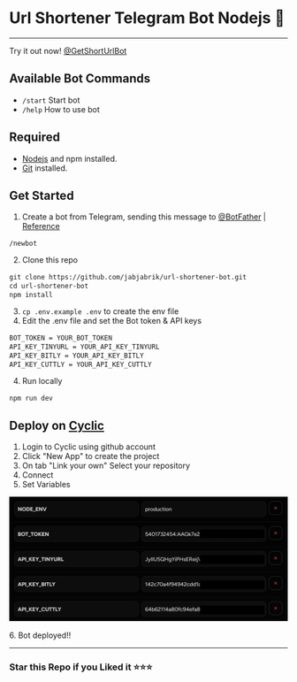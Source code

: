 # Url Shortener Telegram Bot Nodejs 🤖

---

Try it out now! [@GetShortUrlBot](https://t.me/GetShortUrlBot)

## Available Bot Commands

-   `/start` Start bot
-   `/help` How to use bot

## Required

-   [Nodejs](https://nodejs.org/) and npm installed.
-   [Git](https://git-scm.com/) installed.

## Get Started

1. Create a bot from Telegram, sending this message to [@BotFather](https://t.me/BotFather) | [Reference](https://core.telegram.org/bots#creating-a-new-bot)

```
/newbot
```

2. Clone this repo

```
git clone https://github.com/jabjabrik/url-shortener-bot.git
cd url-shortener-bot
npm install
```

3. `cp .env.example .env` to create the env file
4. Edit the .env file and set the Bot token & API keys

```
BOT_TOKEN = YOUR_BOT_TOKEN
API_KEY_TINYURL = YOUR_API_KEY_TINYURL
API_KEY_BITLY = YOUR_API_KEY_BITLY
API_KEY_CUTTLY = YOUR_API_KEY_CUTTLY
```

4. Run locally

```
npm run dev
```

## Deploy on [Cyclic](https://app.cyclic.sh)

1. Login to Cyclic using github account
2. Click "New App" to create the project
3. On tab "Link your own" Select your repository
4. Connect
5. Set Variables
 <p align="center"><img src="assets/variables.png" alt="Variables environment" /></p>
6. Bot deployed!!

---

### Star this Repo if you Liked it ⭐⭐⭐
